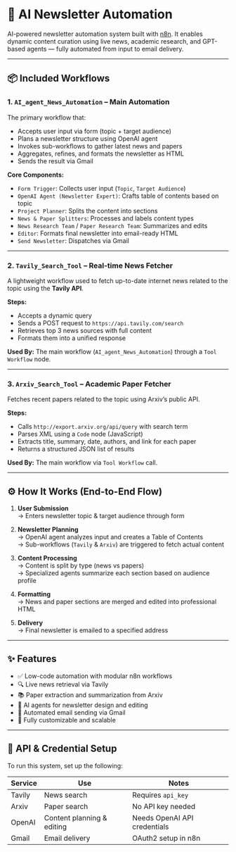 # 📰 AI Newsletter Automation
 AI-powered newsletter automation system built with [n8n](https://n8n.io). It enables dynamic content curation using live news, academic research, and GPT-based agents — fully automated from input to email delivery.

---

## 📦 Included Workflows

### 1. `AI_agent_News_Automation` – Main Automation

The primary workflow that:
- Accepts user input via form (topic + target audience)
- Plans a newsletter structure using OpenAI agent
- Invokes sub-workflows to gather latest news and papers
- Aggregates, refines, and formats the newsletter as HTML
- Sends the result via Gmail

**Core Components:**
- `Form Trigger`: Collects user input (`Topic`, `Target Audience`)
- `OpenAI Agent (Newsletter Expert)`: Crafts table of contents based on topic
- `Project Planner`: Splits the content into sections
- `News & Paper Splitters`: Processes and labels content types
- `News Research Team` / `Paper Research Team`: Summarizes and edits
- `Editor`: Formats final newsletter into email-ready HTML
- `Send Newsletter`: Dispatches via Gmail

---

### 2. `Tavily_Search_Tool` – Real-time News Fetcher

A lightweight workflow used to fetch up-to-date internet news related to the topic using the **Tavily API**.

**Steps:**
- Accepts a dynamic query
- Sends a POST request to `https://api.tavily.com/search`
- Retrieves top 3 news sources with full content
- Formats them into a unified response

**Used By:** The main workflow (`AI_agent_News_Automation`) through a `Tool Workflow` node.

---

### 3. `Arxiv_Search_Tool` – Academic Paper Fetcher

Fetches recent papers related to the topic using Arxiv’s public API.

**Steps:**
- Calls `http://export.arxiv.org/api/query` with search term
- Parses XML using a `Code` node (JavaScript)
- Extracts title, summary, date, authors, and link for each paper
- Returns a structured JSON list of results

**Used By:** The main workflow via `Tool Workflow` call.

---

## ⚙️ How It Works (End-to-End Flow)

1. **User Submission**  
   → Enters newsletter topic & target audience through form

2. **Newsletter Planning**  
   → OpenAI agent analyzes input and creates a Table of Contents  
   → Sub-workflows (`Tavily` & `Arxiv`) are triggered to fetch actual content

3. **Content Processing**  
   → Content is split by type (news vs papers)  
   → Specialized agents summarize each section based on audience profile

4. **Formatting**  
   → News and paper sections are merged and edited into professional HTML

5. **Delivery**  
   → Final newsletter is emailed to a specified address

---

## ✨ Features

- ✅ Low-code automation with modular n8n workflows
- 🔍 Live news retrieval via Tavily
- 📚 Paper extraction and summarization from Arxiv
- 🤖 AI agents for newsletter design and editing
- 📧 Automated email sending via Gmail
- 🧩 Fully customizable and scalable

---

## 🔐 API & Credential Setup

To run this system, set up the following:

| Service | Use | Notes |
|--------|-----|-------|
| Tavily | News search | Requires `api_key` |
| Arxiv | Paper search | No API key needed |
| OpenAI | Content planning & editing | Needs OpenAI API credentials |
| Gmail | Email delivery | OAuth2 setup in n8n |

